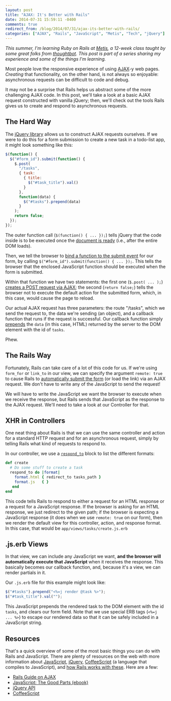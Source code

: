 ```yaml
---
layout: post
title: "AJAX: It's Better with Rails"
date: 2014-07-31 15:59:11 -0400
comments: true
redirect_from: /blog/2014/07/31/ajax-its-better-with-rails/
categories: ["AJAX", "Rails", "JavaScript", "Metis", "Tech", "jQuery"]
---
```


*This summer, I'm learning Ruby on Rails at [Metis](http://www.thisismetis.com), a 12-week class taught by some great folks from [thoughtbot](http://www.thoughtbot.com). This post is part of a series sharing my experience and some of the things I'm learning.*

Most people love the responsive experience of using [AJAX](http://en.wikipedia.org/wiki/Ajax_%28programming%29)-y web pages. *Creating* that functionality, on the other hand, is not always so enjoyable: asynchronous requests can be difficult to code and debug.

It may not be a surprise that Rails helps us abstract some of the more challenging AJAX code. In this post, we'll take a look at a basic AJAX request constructed with vanilla jQuery; then, we'll check out the tools Rails gives us to create and respond to asynchronous requests.

<!-- More -->

## The Hard Way

The [jQuery library](http://jquery.com/) allows us to construct AJAX requests ourselves. If we were to do this for a form submission to create a new task in a todo-list app, it might look something like this:

```js
$(function() {
  $("#form_id").submit(function() {
    $.post(
      "/tasks",
      { task: 
        { title: 
          $("#task_title").val()
        }
      },
      function(data) {
        $("#tasks").prepend(data)
      }
    );
    return false;
  });
});
```

The outer function call (`$(function() { ... });`) tells jQuery that the code inside is to be executed once the [document is ready](http://api.jquery.com/ready/) (i.e., after the entire DOM loads).

Then, we tell the browser to [bind a function to the submit event](http://api.jquery.com/submit/) for our form, by calling `$("#form_id").submit(function() { ... });`. This tells the browser that the enclosed JavaScript function should be executed when the form is submitted.

Within that function we have two statements: the first one (`$.post( ... );`) [creates a POST request via AJAX](http://api.jquery.com/jQuery.post/); the second (`return false;`) tells the browser not to execute the default action for the submitted form, which, in this case, would cause the page to reload.

Our actual AJAX request has three parameters: the route "/tasks", which we send the request to, the data we're sending (an object), and a callback function that runs if the request is successful. Our callback function simply [prepends](http://api.jquery.com/prepend/) the `data` (in this case, HTML) returned by the server to the DOM element with the id of `tasks`.

Phew.

## The Rails Way

Fortunately, Rails can take care of a lot of this code for us. If we're using `form_for` or `link_to` in our view, we can specify the argument `remote: true` to cause Rails to [automatically submit the form](http://edgeguides.rubyonrails.org/working_with_javascript_in_rails.html#built-in-helpers) (or load the link) via an AJAX request. We don't have to write any of the JavaScript to send the request!

We will have to write the JavaScript we want the browser to execute when we receive the response, but Rails sends that JavaScript as the response to the AJAX request. We'll need to take a look at our Controller for that.

## XHR in Controllers

One neat thing about Rails is that we can use the same controller and action for a standard HTTP request and for an asynchronous request, simply by telling Rails what kind of requests to respond to.

In our controller, we use a [`respond_to`](http://api.rubyonrails.org/classes/ActionController/MimeResponds.html#method-i-respond_to) block to list the different formats: 

```rb
def create
  # Do some stuff to create a task
  respond_to do |format|
    format.html { redirect_to tasks_path }
    format.js   { }
   end
end
```

This code tells Rails to respond to either a request for an HTML response or a request for a JavaScript response. If the browser is asking for an HTML response, we just redirect to the given path; if the browser is expecting a JavaScript response (it does when we use `remote: true` on our form), then we render the default view for this controller, action, and response format. In this case, that would be `app/views/tasks/create.js.erb`

## .js.erb Views

In that view, we can include any JavaScript we want, **and the browser will automatically execute that JavaScript** when it receives the response. This basically becomes our callback function, and, because it's a view, we can render partials in it.

Our `.js.erb` file for this example might look like:

```js
$("#tasks").prepend("<%=j render @task %>");
$("#task_title").val("");
```

This JavaScript prepends the rendered task to the DOM element with the id `tasks`, and clears our form field. Note that we use special ERB tags (`<%=j ... %>`) to escape our rendered data so that it can be safely included in a JavaScript string.

## Resources

That's a quick overview of some of the most basic things you can do with Rails and JavaScript. There are plenty of resources on the web with more information about [JavaScript](http://it-ebooks.info/book/274/), [jQuery](http://api.jquery.com/), [CoffeeScript](http://coffeescript.org/) (a language that compiles to JavaScript), and [how Rails works with these](http://edgeguides.rubyonrails.org/working_with_javascript_in_rails.html). Here are a few:

* [Rails Guide on AJAX](http://edgeguides.rubyonrails.org/working_with_javascript_in_rails.html)
* [JavaScript: The Good Parts (ebook)](http://it-ebooks.info/book/274/)
* [jQuery API](http://api.jquery.com/)
* [CoffeeScript](http://coffeescript.org/)

